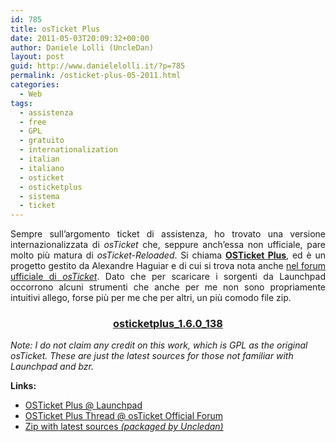 ```yaml
---
id: 785
title: osTicket Plus
date: 2011-05-03T20:09:32+00:00
author: Daniele Lolli (UncleDan)
layout: post
guid: http://www.danielelolli.it/?p=785
permalink: /osticket-plus-05-2011.html
categories:
  - Web
tags:
  - assistenza
  - free
  - GPL
  - gratuito
  - internationalization
  - italian
  - italiano
  - osticket
  - osticketplus
  - sistema
  - ticket
---
```

<p style="text-align: justify;">
  Sempre sull&#8217;argomento ticket di assistenza, ho trovato una versione internazionalizzata di <em>osTicket</em> che, seppure anch&#8217;essa non ufficiale, pare molto più matura di <em>osTicket-Reloaded</em>. Si chiama <strong><a title="OSTicket Plus" href="https://launchpad.net/osticketplus" target="_blank">OSTicket Plus</a></strong>, ed è un progetto gestito da Alexandre Haguiar e di cui si trova nota anche <a title="OSTicket Plus on osTicket forum" href="http://osticket.com/forums/showthread.php?t=4688&highlight=osticketplus" target="_blank">nel forum ufficiale di <em>osTicket</em></a>. Dato che per scaricare i sorgenti da Launchpad occorrono alcuni strumenti che anche per me non sono propriamente intuitivi allego, forse più per me che per altri, un più comodo file zip.
</p>

<h3 style="text-align: center;">
  <a href="http://www.danielelolli.it/wp-content/uploads/2011/05/osticketplus_1.6.0_138.zip">osticketplus_1.6.0_138</a>
</h3>

_Note: I do not claim any credit on this work, which is GPL as the original osTicket. These are just the latest sources for those not familiar with Launchpad and bzr._

**Links:**

  * <a href="https://launchpad.net/osticketplus" target="_blank">OSTicket Plus @ Launchpad</a>
  * <a href="http://osticket.com/forums/showthread.php?t=4688&highlight=osticketplus" target="_blank">OSTicket Plus Thread @ osTicket Official Forum</a>
  * <a href="http://www.danielelolli.it/wp-content/uploads/2011/05/osticketplus_1.6.0_138.zip" target="_blank">Zip with latest sources <em>(packaged by Uncledan)</em></a>